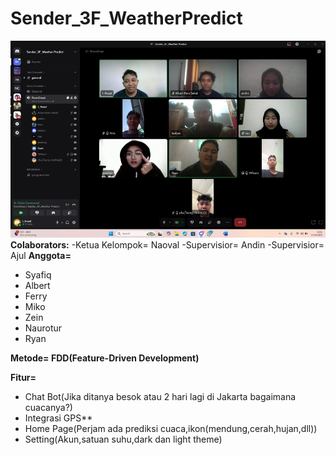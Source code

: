 # Sender_3F_WeatherPredict
**![WeatherApp](image.png)**
**Colaborators:**
-Ketua Kelompok= Naoval
-Supervisior= Andin
-Supervisior= Ajul
**Anggota=** 
- Syafiq
- Albert 
- Ferry
- Miko
- Zein
- Naurotur
- Ryan

**Metode= FDD(Feature-Driven Development)**

**Fitur=** 
- Chat Bot(Jika ditanya besok atau 2 hari lagi di Jakarta bagaimana cuacanya?)
- Integrasi GPS**
- Home Page(Perjam ada prediksi cuaca,ikon(mendung,cerah,hujan,dll))
- Setting(Akun,satuan suhu,dark dan light theme)